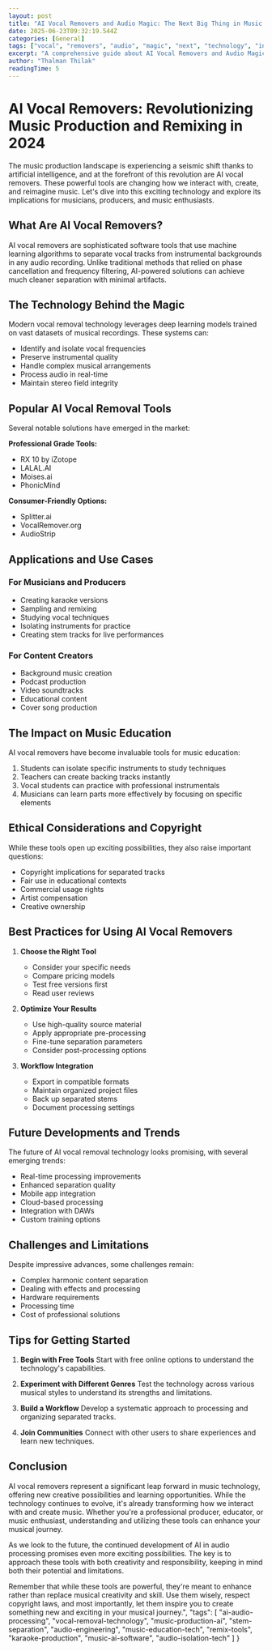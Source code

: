```yaml
---
layout: post
title: "AI Vocal Removers and Audio Magic: The Next Big Thing in Music Tech"
date: 2025-06-23T09:32:19.544Z
categories: [General]
tags: ["vocal", "removers", "audio", "magic", "next", "technology", "innovation", "digital-transformation", "business-strategy", "automation"]
excerpt: "A comprehensive guide about AI Vocal Removers and Audio Magic: The Next Big Thing in Music Tech"
author: "Thalman Thilak"
readingTime: 5
---
```


# AI Vocal Removers: Revolutionizing Music Production and Remixing in 2024

The music production landscape is experiencing a seismic shift thanks to artificial intelligence, and at the forefront of this revolution are AI vocal removers. These powerful tools are changing how we interact with, create, and reimagine music. Let's dive into this exciting technology and explore its implications for musicians, producers, and music enthusiasts.

## What Are AI Vocal Removers?

AI vocal removers are sophisticated software tools that use machine learning algorithms to separate vocal tracks from instrumental backgrounds in any audio recording. Unlike traditional methods that relied on phase cancellation and frequency filtering, AI-powered solutions can achieve much cleaner separation with minimal artifacts.

## The Technology Behind the Magic

Modern vocal removal technology leverages deep learning models trained on vast datasets of musical recordings. These systems can:

- Identify and isolate vocal frequencies
- Preserve instrumental quality
- Handle complex musical arrangements
- Process audio in real-time
- Maintain stereo field integrity

## Popular AI Vocal Removal Tools

Several notable solutions have emerged in the market:

**Professional Grade Tools:**
- RX 10 by iZotope
- LALAL.AI
- Moises.ai
- PhonicMind

**Consumer-Friendly Options:**
- Splitter.ai
- VocalRemover.org
- AudioStrip

## Applications and Use Cases

### For Musicians and Producers
- Creating karaoke versions
- Sampling and remixing
- Studying vocal techniques
- Isolating instruments for practice
- Creating stem tracks for live performances

### For Content Creators
- Background music creation
- Podcast production
- Video soundtracks
- Educational content
- Cover song production

## The Impact on Music Education

AI vocal removers have become invaluable tools for music education:

1. Students can isolate specific instruments to study techniques
2. Teachers can create backing tracks instantly
3. Vocal students can practice with professional instrumentals
4. Musicians can learn parts more effectively by focusing on specific elements

## Ethical Considerations and Copyright

While these tools open up exciting possibilities, they also raise important questions:

- Copyright implications for separated tracks
- Fair use in educational contexts
- Commercial usage rights
- Artist compensation
- Creative ownership

## Best Practices for Using AI Vocal Removers

1. **Choose the Right Tool**
   - Consider your specific needs
   - Compare pricing models
   - Test free versions first
   - Read user reviews

2. **Optimize Your Results**
   - Use high-quality source material
   - Apply appropriate pre-processing
   - Fine-tune separation parameters
   - Consider post-processing options

3. **Workflow Integration**
   - Export in compatible formats
   - Maintain organized project files
   - Back up separated stems
   - Document processing settings

## Future Developments and Trends

The future of AI vocal removal technology looks promising, with several emerging trends:

- Real-time processing improvements
- Enhanced separation quality
- Mobile app integration
- Cloud-based processing
- Integration with DAWs
- Custom training options

## Challenges and Limitations

Despite impressive advances, some challenges remain:

- Complex harmonic content separation
- Dealing with effects and processing
- Hardware requirements
- Processing time
- Cost of professional solutions

## Tips for Getting Started

1. **Begin with Free Tools**
   Start with free online options to understand the technology's capabilities.

2. **Experiment with Different Genres**
   Test the technology across various musical styles to understand its strengths and limitations.

3. **Build a Workflow**
   Develop a systematic approach to processing and organizing separated tracks.

4. **Join Communities**
   Connect with other users to share experiences and learn new techniques.

## Conclusion

AI vocal removers represent a significant leap forward in music technology, offering new creative possibilities and learning opportunities. While the technology continues to evolve, it's already transforming how we interact with and create music. Whether you're a professional producer, educator, or music enthusiast, understanding and utilizing these tools can enhance your musical journey.

As we look to the future, the continued development of AI in audio processing promises even more exciting possibilities. The key is to approach these tools with both creativity and responsibility, keeping in mind both their potential and limitations.

Remember that while these tools are powerful, they're meant to enhance rather than replace musical creativity and skill. Use them wisely, respect copyright laws, and most importantly, let them inspire you to create something new and exciting in your musical journey.",
  "tags": [
    "ai-audio-processing",
    "vocal-removal-technology",
    "music-production-ai",
    "stem-separation",
    "audio-engineering",
    "music-education-tech",
    "remix-tools",
    "karaoke-production",
    "music-ai-software",
    "audio-isolation-tech"
  ]
}
